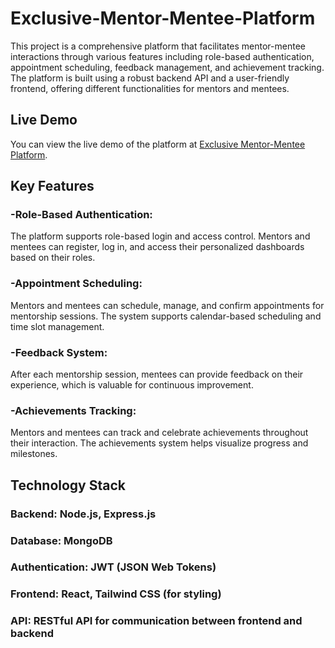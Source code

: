 # Exclusive-Mentor-Mentee-Platform
<p>This project is a comprehensive platform that facilitates mentor-mentee interactions through various features including role-based authentication, appointment scheduling, feedback management, and achievement tracking. The platform is built using a robust backend API and a user-friendly frontend, offering different functionalities for mentors and mentees.</p>

## Live Demo
You can view the live demo of the platform at [Exclusive Mentor-Mentee Platform](https://mentorlink-three.vercel.app/).

## Key Features
### -Role-Based Authentication:
<p>The platform supports role-based login and access control. Mentors and mentees can register, log in, and access their personalized dashboards based on their roles.</p>

### -Appointment Scheduling:
<p>Mentors and mentees can schedule, manage, and confirm appointments for mentorship sessions. The system supports calendar-based scheduling and time slot management.</p>

### -Feedback System:
<p>After each mentorship session, mentees can provide feedback on their experience, which is valuable for continuous improvement.</p>

### -Achievements Tracking:
<p>Mentors and mentees can track and celebrate achievements throughout their interaction. The achievements system helps visualize progress and milestones.</p>

## Technology Stack
### Backend: Node.js, Express.js
### Database: MongoDB
### Authentication: JWT (JSON Web Tokens)
### Frontend: React, Tailwind CSS (for styling)
### API: RESTful API for communication between frontend and backend
